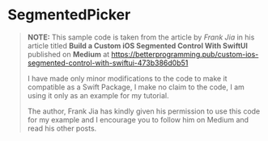 # SegmentedPicker

 > **NOTE:**  This sample code is taken from the article by *Frank Jia* in his article titled **Build a Custom iOS Segmented Control With SwiftUI** published on **Medium** at https://betterprogramming.pub/custom-ios-segmented-control-with-swiftui-473b386d0b51
 >
 >  I have made only minor modifications to the code to make it compatible as a Swift Package,
 >  I make no claim to the code, I am using it only as an example for my tutorial.
 >
 > The author, Frank Jia has kindly given his permission to use this code for my example and I encourage you to follow him on Medium and read his other posts.




 
